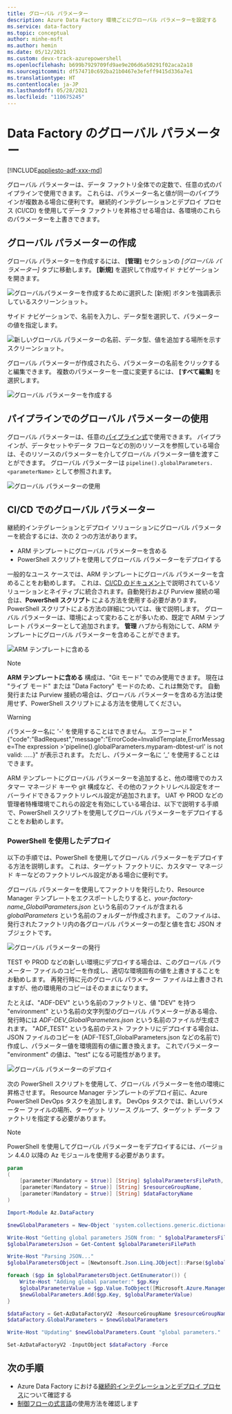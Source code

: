 ```yaml
---
title: グローバル パラメーター
description: Azure Data Factory 環境ごとにグローバル パラメーターを設定する
ms.service: data-factory
ms.topic: conceptual
author: minhe-msft
ms.author: hemin
ms.date: 05/12/2021
ms.custom: devx-track-azurepowershell
ms.openlocfilehash: b699b7929709fd9ae9e206d6a50291f02aca2a18
ms.sourcegitcommit: df574710c692ba21b0467e3efeff9415d336a7e1
ms.translationtype: HT
ms.contentlocale: ja-JP
ms.lasthandoff: 05/28/2021
ms.locfileid: "110675245"
---
```

# <a name="global-parameters-in-azure-data-factory"></a>Data Factory のグローバル パラメーター

[!INCLUDE[appliesto-adf-xxx-md](includes/appliesto-adf-xxx-md.md)]

グローバル パラメーターは、データ ファクトリ全体での定数で、任意の式のパイプラインで使用できます。 これらは、パラメーター名と値が同一のパイプラインが複数ある場合に便利です。 継続的インテグレーションとデプロイ プロセス (CI/CD) を使用してデータ ファクトリを昇格させる場合は、各環境のこれらのパラメーターを上書きできます。 

## <a name="creating-global-parameters"></a>グローバル パラメーターの作成

グローバル パラメーターを作成するには、 **[管理]** セクションの *[グローバル パラメーター]* タブに移動します。 **[新規]** を選択して作成サイド ナビゲーションを開きます。

![グローバルパラメーターを作成するために選択した [新規] ボタンを強調表示しているスクリーンショット。](media/author-global-parameters/create-global-parameter-1.png)

サイド ナビゲーションで、名前を入力し、データ型を選択して、パラメーターの値を指定します。

![新しいグローバル パラメーターの名前、データ型、値を追加する場所を示すスクリーンショット。](media/author-global-parameters/create-global-parameter-2.png)

グローバル パラメーターが作成されたら、パラメーターの名前をクリックすると編集できます。 複数のパラメーターを一度に変更するには、 **[すべて編集]** を選択します。

![グローバル パラメーターを作成する](media/author-global-parameters/create-global-parameter-3.png)

## <a name="using-global-parameters-in-a-pipeline"></a>パイプラインでのグローバル パラメーターの使用

グローバル パラメーターは、任意の[パイプライン式](control-flow-expression-language-functions.md)で使用できます。 パイプラインが、データセットやデータ フローなどの別のリソースを参照している場合は、そのリソースのパラメーターを介してグローバル パラメーター値を渡すことができます。 グローバル パラメーターは `pipeline().globalParameters.<parameterName>` として参照されます。

![グローバル パラメーターの使用](media/author-global-parameters/expression-global-parameters.png)

## <a name="global-parameters-in-cicd"></a><a name="cicd"></a> CI/CD でのグローバル パラメーター

継続的インテグレーションとデプロイ ソリューションにグローバル パラメーターを統合するには、次の 2 つの方法があります。

* ARM テンプレートにグローバル パラメーターを含める
* PowerShell スクリプトを使用してグローバル パラメーターをデプロイする

一般的なユース ケースでは、ARM テンプレートにグローバル パラメーターを含めることをお勧めします。 これは、[CI/CD のドキュメント](continuous-integration-deployment.md)で説明されているソリューションとネイティブに統合されます。自動発行および Purview 接続の場合は、**PowerShell スクリプト** による方法を使用する必要があります。 PowerShell スクリプトによる方法の詳細については、後で説明します。 グローバル パラメーターは、環境によって変わることが多いため、既定で ARM テンプレート パラメーターとして追加されます。 **管理** ハブから有効にして、ARM テンプレートにグローバル パラメーターを含めることができます。

![ARM テンプレートに含める](media/author-global-parameters/include-arm-template.png)

> [!NOTE]
> **ARM テンプレートに含める** 構成は、"Git モード" でのみ使用できます。 現在は "ライブ モード" または "Data Factory" モードのため、これは無効です。 自動発行または Purview 接続の場合は、グローバル パラメーターを含める方法は使用せず、PowerShell スクリプトによる方法を使用してください。 

> [!WARNING]
>パラメーター名に '-' を使用することはできません。 エラーコード "{"code":"BadRequest","message":"ErrorCode=InvalidTemplate,ErrorMessage=The expression >'pipeline().globalParameters.myparam-dbtest-url' is not valid: .....}" が表示されます。 ただし、パラメーター名に ‘_’ を使用することはできます。 

ARM テンプレートにグローバル パラメーターを追加すると、他の環境でのカスタマー マネージド キーや git 構成など、その他のファクトリレベル設定をオーバーライドできるファクトリレベル設定が追加されます。 UAT や PROD などの管理者特権環境でこれらの設定を有効にしている場合は、以下で説明する手順で、PowerShell スクリプトを使用してグローバル パラメーターをデプロイすることをお勧めします。 


### <a name="deploying-using-powershell"></a>PowerShell を使用したデプロイ

以下の手順では、PowerShell を使用してグローバル パラメーターをデプロイする方法を説明します。 これは、ターゲット ファクトリに、カスタマー マネージド キーなどのファクトリレベル設定がある場合に便利です。

グローバル パラメーターを使用してファクトリを発行したり、Resource Manager テンプレートをエクスポートしたりすると、*your-factory-name_GlobalParameters.json* という名前のファイルが含まれる *globalParameters* という名前のフォルダーが作成されます。 このファイルは、発行されたファクトリ内の各グローバル パラメーターの型と値を含む JSON オブジェクトです。

![グローバル パラメーターの発行](media/author-global-parameters/global-parameters-adf-publish.png)

TEST や PROD などの新しい環境にデプロイする場合は、このグローバル パラメーター ファイルのコピーを作成し、適切な環境固有の値を上書きすることをお勧めします。 再発行時に元のグローバル パラメーター ファイルは上書きされますが、他の環境用のコピーはそのままになります。

たとえば、"ADF-DEV" という名前のファクトリと、値 "DEV" を持つ "environment" という名前の文字列型のグローバル パラメーターがある場合、発行時には *ADF-DEV_GlobalParameters.json* という名前のファイルが生成されます。 "ADF_TEST" という名前のテスト ファクトリにデプロイする場合は、JSON ファイルのコピーを (ADF-TEST_GlobalParameters.json などの名前で) 作成し、パラメーター値を環境固有の値に置き換えます。 これでパラメーター "environment" の値は、"test" になる可能性があります。 

![グローバル パラメーターのデプロイ](media/author-global-parameters/powershell-task.png)

次の PowerShell スクリプトを使用して、グローバル パラメーターを他の環境に昇格させます。 Resource Manager テンプレートのデプロイ前に、Azure PowerShell DevOps タスクを追加します。 DevOps タスクでは、新しいパラメーター ファイルの場所、ターゲット リソース グループ、ターゲット データ ファクトリを指定する必要があります。

> [!NOTE]
> PowerShell を使用してグローバル パラメーターをデプロイするには、バージョン 4.4.0 以降の Az モジュールを使用する必要があります。

```powershell
param
(
    [parameter(Mandatory = $true)] [String] $globalParametersFilePath,
    [parameter(Mandatory = $true)] [String] $resourceGroupName,
    [parameter(Mandatory = $true)] [String] $dataFactoryName
)

Import-Module Az.DataFactory

$newGlobalParameters = New-Object 'system.collections.generic.dictionary[string,Microsoft.Azure.Management.DataFactory.Models.GlobalParameterSpecification]'

Write-Host "Getting global parameters JSON from: " $globalParametersFilePath
$globalParametersJson = Get-Content $globalParametersFilePath

Write-Host "Parsing JSON..."
$globalParametersObject = [Newtonsoft.Json.Linq.JObject]::Parse($globalParametersJson)

foreach ($gp in $globalParametersObject.GetEnumerator()) {
    Write-Host "Adding global parameter:" $gp.Key
    $globalParameterValue = $gp.Value.ToObject([Microsoft.Azure.Management.DataFactory.Models.GlobalParameterSpecification])
    $newGlobalParameters.Add($gp.Key, $globalParameterValue)
}

$dataFactory = Get-AzDataFactoryV2 -ResourceGroupName $resourceGroupName -Name $dataFactoryName
$dataFactory.GlobalParameters = $newGlobalParameters

Write-Host "Updating" $newGlobalParameters.Count "global parameters."

Set-AzDataFactoryV2 -InputObject $dataFactory -Force
```

## <a name="next-steps"></a>次の手順

* Azure Data Factory における[継続的インテグレーションとデプロイ プロセス](continuous-integration-deployment.md)について確認する
* [制御フローの式言語](control-flow-expression-language-functions.md)の使用方法を確認します
